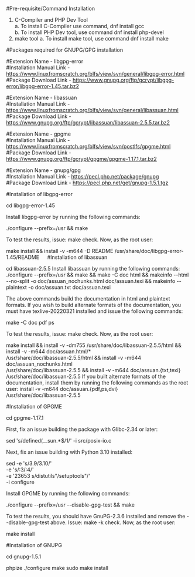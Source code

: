 #Pre-requisite/Command Installation
01.	C-Compiler and PHP Dev Tool<br>
a.	To install C-Compiler use command, dnf install gcc<br>
b.	To install PHP Dev tool, use command dnf install php-devel
02.	make tool
a.	To install make tool, use command dnf install make

#Packages required for GNUPG/GPG installation

#Extension Name - libgpg-error<br>
#Installation Manual Link - https://www.linuxfromscratch.org/blfs/view/svn/general/libgpg-error.html<br>
#Package Download Link - https://www.gnupg.org/ftp/gcrypt/libgpg-error/libgpg-error-1.45.tar.bz2 

#Extension Name - libassuan<br>
#Installation Manual Link - https://www.linuxfromscratch.org/blfs/view/svn/general/libassuan.html<br>
#Package Download Link - https://www.gnupg.org/ftp/gcrypt/libassuan/libassuan-2.5.5.tar.bz2<br> 

#Extension Name - gpgme<br>
#Installation Manual Link - https://www.linuxfromscratch.org/blfs/view/svn/postlfs/gpgme.html<br>
#Package Download Link - https://www.gnupg.org/ftp/gcrypt/gpgme/gpgme-1.17.1.tar.bz2 <br>

#Extension Name - gnupg/gpg<br>
#Installation Manual Link - https://pecl.php.net/package/gnupg<br>
#Package Download Link - https://pecl.php.net/get/gnupg-1.5.1.tgz<br> 

#Installation of libgpg-error

cd libgpg-error-1.45

Install libgpg-error by running the following commands:

./configure --prefix=/usr &&
make

To test the results, issue: make check.
Now, as the root user:

make install &&
install -v -m644 -D README /usr/share/doc/libgpg-error-1.45/README
  
#Installation of libassuan

cd libassuan-2.5.5
Install libassuan by running the following commands:
./configure --prefix=/usr &&
make                      &&
make -C doc html                                                       &&
makeinfo --html --no-split -o doc/assuan_nochunks.html doc/assuan.texi &&
makeinfo --plaintext       -o doc/assuan.txt           doc/assuan.texi

The above commands build the documentation in html and plaintext formats. If you wish to build alternate formats of the documentation, you must have texlive-20220321 installed and issue the following commands:

make -C doc pdf ps

To test the results, issue: make check.
Now, as the root user:

make install &&
install -v -dm755   /usr/share/doc/libassuan-2.5.5/html &&
install -v -m644 doc/assuan.html/* \
                    /usr/share/doc/libassuan-2.5.5/html &&
install -v -m644 doc/assuan_nochunks.html \
                    /usr/share/doc/libassuan-2.5.5      &&
install -v -m644 doc/assuan.{txt,texi} \
                    /usr/share/doc/libassuan-2.5.5
If you built alternate formats of the documentation, install them by running the following commands as the root user:
install -v -m644  doc/assuan.{pdf,ps,dvi} \
                  /usr/share/doc/libassuan-2.5.5

#Installation of GPGME

cd gpgme-1.17.1

First, fix an issue building the package with Glibc-2.34 or later:

sed 's/defined(__sun.*$/1/' -i src/posix-io.c

Next, fix an issue building with Python 3.10 installed:

sed -e 's/3\.9/3.10/'                    \
    -e 's/:3/:4/'                        \
    -e '23653 s/distutils"/setuptools"/' \
    -i configure

Install GPGME by running the following commands:

./configure --prefix=/usr --disable-gpg-test &&
make

To test the results, you should have GnuPG-2.3.6 installed and remove the --disable-gpg-test above. Issue: make -k check.
Now, as the root user:

make install

#Installation of GNUPG

cd gnupg-1.5.1

phpize
./configure
make
sudo make install
